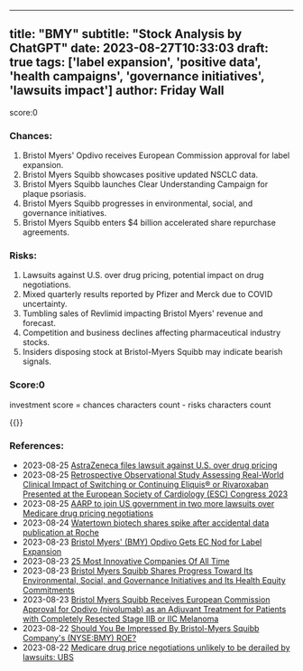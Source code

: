 
---
title: "BMY"
subtitle: "Stock Analysis by ChatGPT"
date: 2023-08-27T10:33:03
draft: true
tags: ['label expansion', 'positive data', 'health campaigns', 'governance initiatives', 'lawsuits impact']
author: Friday Wall
---

score:0
### Chances:
1. Bristol Myers' Opdivo receives European Commission approval for label expansion.
2. Bristol Myers Squibb showcases positive updated NSCLC data.
3. Bristol Myers Squibb launches Clear Understanding Campaign for plaque psoriasis.
4. Bristol Myers Squibb progresses in environmental, social, and governance initiatives.
5. Bristol Myers Squibb enters $4 billion accelerated share repurchase agreements.
### Risks:
1. Lawsuits against U.S. over drug pricing, potential impact on drug negotiations.
2. Mixed quarterly results reported by Pfizer and Merck due to COVID uncertainty.
3. Tumbling sales of Revlimid impacting Bristol Myers' revenue and forecast.
4. Competition and business declines affecting pharmaceutical industry stocks.
5. Insiders disposing stock at Bristol-Myers Squibb may indicate bearish signals.
### Score:0
investment score = chances characters count - risks characters count

{{<tradingview symbol="NYSE:BMY">}}
### References:
- 2023-08-25 [AstraZeneca files lawsuit against U.S. over drug pricing](https://finance.yahoo.com/video/astrazeneca-files-lawsuit-against-u-150733913.html?.tsrc=rss)
- 2023-08-25 [Retrospective Observational Study Assessing Real-World Clinical Impact of Switching or Continuing Eliquis® or Rivaroxaban Presented at the European Society of Cardiology (ESC) Congress 2023](https://finance.yahoo.com/news/retrospective-observational-study-assessing-real-142200001.html?.tsrc=rss)
- 2023-08-25 [AARP to join US government in two more lawsuits over Medicare drug pricing negotiations](https://finance.yahoo.com/news/aarp-to-join-us-government-in-two-more-lawsuits-over-medicare-drug-pricing-negotiations-205350458.html?.tsrc=rss)
- 2023-08-24 [Watertown biotech shares spike after accidental data publication at Roche](https://finance.yahoo.com/m/433cda4f-ecf1-3c15-8b08-eef56e8b7c0a/watertown-biotech-shares.html?.tsrc=rss)
- 2023-08-23 [Bristol Myers' (BMY) Opdivo Gets EC Nod for Label Expansion](https://finance.yahoo.com/news/bristol-myers-bmy-opdivo-gets-152800263.html?.tsrc=rss)
- 2023-08-23 [25 Most Innovative Companies Of All Time](https://finance.yahoo.com/news/25-most-innovative-companies-time-132448083.html?.tsrc=rss)
- 2023-08-23 [Bristol Myers Squibb Shares Progress Toward Its Environmental, Social, and Governance Initiatives and Its Health Equity Commitments](https://finance.yahoo.com/news/bristol-myers-squibb-shares-progress-115500414.html?.tsrc=rss)
- 2023-08-23 [Bristol Myers Squibb Receives European Commission Approval for Opdivo (nivolumab) as an Adjuvant Treatment for Patients with Completely Resected Stage IIB or IIC Melanoma](https://finance.yahoo.com/news/bristol-myers-squibb-receives-european-201800378.html?.tsrc=rss)
- 2023-08-22 [Should You Be Impressed By Bristol-Myers Squibb Company's (NYSE:BMY) ROE?](https://finance.yahoo.com/news/impressed-bristol-myers-squibb-companys-130028029.html?.tsrc=rss)
- 2023-08-22 [Medicare drug price negotiations unlikely to be derailed by lawsuits: UBS](https://finance.yahoo.com/news/medicare-drug-price-negotiations-unlikely-to-be-derailed-by-lawsuits-ubs-165832314.html?.tsrc=rss)


                